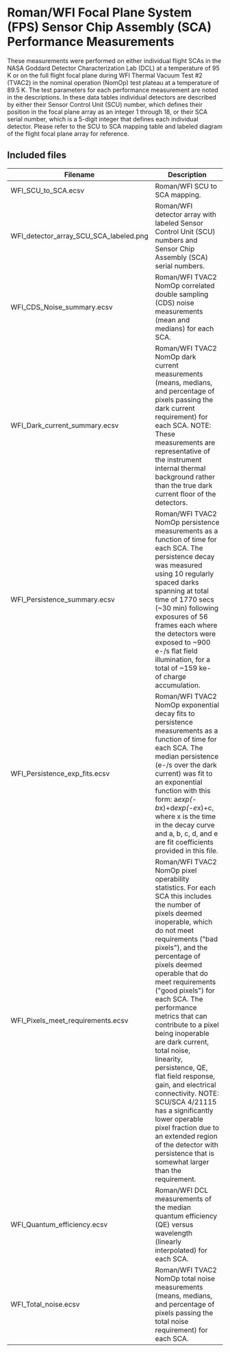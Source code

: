 # Roman/WFI Focal Plane System (FPS) Sensor Chip Assembly (SCA) Performance Measurements

These measurements were performed on either individual flight SCAs in the NASA Goddard Detector Characterization Lab (DCL) at a temperature of 95 K or on the full flight focal plane during WFI Thermal Vacuum Test #2 (TVAC2) in the nominal operation (NomOp) test plateau at a temperature of 89.5 K. The test parameters for each performance measurement are noted in the descriptions. In these data tables individual detectors are described by either their Sensor Control Unit (SCU) number, which defines their position in the focal plane array as an integer 1 through 18, or their SCA serial number, which is a 5-digit integer that defines each individual detector. Please refer to the SCU to SCA mapping table and labeled diagram of the flight focal plane array for reference.

## Included files

| Filename| Description|
|---------|------------|
| WFI_SCU_to_SCA.ecsv | Roman/WFI SCU to SCA mapping. |
| WFI_detector_array_SCU_SCA_labeled.png | Roman/WFI detector array with labeled Sensor Control Unit (SCU) numbers and Sensor Chip Assembly (SCA) serial numbers. |
| WFI_CDS_Noise_summary.ecsv | Roman/WFI TVAC2 NomOp correlated double sampling (CDS) noise measurements (mean and medians) for each SCA. |
| WFI_Dark_current_summary.ecsv | Roman/WFI TVAC2 NomOp dark current measurements (means, medians, and percentage of pixels passing the dark current requirement) for each SCA. NOTE: These measurements are representative of the instrument internal thermal background rather than the true dark current floor of the detectors. |
| WFI_Persistence_summary.ecsv | Roman/WFI TVAC2 NomOp persistence measurements as a function of time for each SCA. The persistence decay was measured using 10 regularly spaced darks spanning at total time of 1770 secs (~30 min) following exposures of 56 frames each where the detectors were exposed to ~900 e-/s flat field illumination, for a total of ~159 ke- of charge accumulation. |
| WFI_Persistence_exp_fits.ecsv | Roman/WFI TVAC2 NomOp exponential decay fits to persistence measurements as a function of time for each SCA. The median persistence (e-/s over the dark current) was fit to an exponential function with this form: a*exp(-b*x)+d*exp(-e*x)+c, where x is the time in the decay curve and a, b, c, d, and e are fit coefficients provided in this file. |
| WFI_Pixels_meet_requirements.ecsv | Roman/WFI TVAC2 NomOp pixel operability statistics. For each SCA this includes the number of pixels deemed inoperable, which do not meet requirements ("bad pixels"), and the percentage of pixels deemed operable that do meet requirements ("good pixels") for each SCA. The performance metrics that can contribute to a pixel being inoperable are dark current, total noise, linearity, persistence, QE, flat field response, gain, and electrical connectivity. NOTE: SCU/SCA 4/21115 has a significantly lower operable pixel fraction due to an extended region of the detector with persistence that is somewhat larger than the requirement. |
| WFI_Quantum_efficiency.ecsv | Roman/WFI DCL measurements of the median quantum efficiency (QE) versus wavelength (linearly interpolated) for each SCA. |
| WFI_Total_noise.ecsv | Roman/WFI TVAC2 NomOp total noise measurements (means, medians, and percentage of pixels passing the total noise requirement) for each SCA. |

